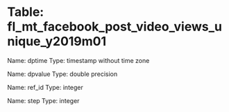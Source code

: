 Table: fl_mt_facebook_post_video_views_unique_y2019m01
======================================================

Name: dptime
Type: timestamp without time zone

Name: dpvalue
Type: double precision

Name: ref_id
Type: integer

Name: step
Type: integer

